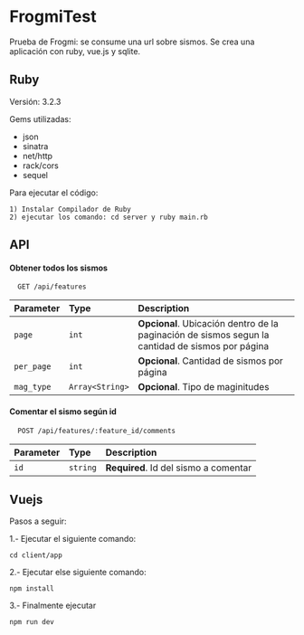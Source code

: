 
# FrogmiTest

Prueba de Frogmi: se consume una url sobre sismos. Se crea una aplicación con ruby, vue.js y sqlite. 

## Ruby ##

Versión: 3.2.3

Gems utilizadas: 

- json
- sinatra 
- net/http
- rack/cors
- sequel




Para ejecutar el código: 

    1) Instalar Compilador de Ruby
    2) ejecutar los comando: cd server y ruby main.rb
    






## API

#### Obtener todos los sismos

```http
  GET /api/features
```

| Parameter | Type     | Description                |
| :-------- | :------- | :------------------------- |
| `page` | `int` | **Opcional**. Ubicación dentro de la paginación de sismos segun la cantidad de sismos por página |
| `per_page` | `int` | **Opcional**. Cantidad de sismos por página|
| `mag_type` | `Array<String>` | **Opcional**. Tipo de maginitudes |

#### Comentar el sismo según id 

```http
  POST /api/features/:feature_id/comments
```

| Parameter | Type     | Description                       |
| :-------- | :------- | :-------------------------------- |
| `id`      | `string` | **Required**. Id del sismo a comentar |




## Vuejs

Pasos a seguir: 

  1.-  Ejecutar el siguiente comando:

  `cd client/app`
  
  2.- Ejecutar else siguiente comando: 

  `npm install`

  3.- Finalmente ejecutar

  `npm run dev ` 

